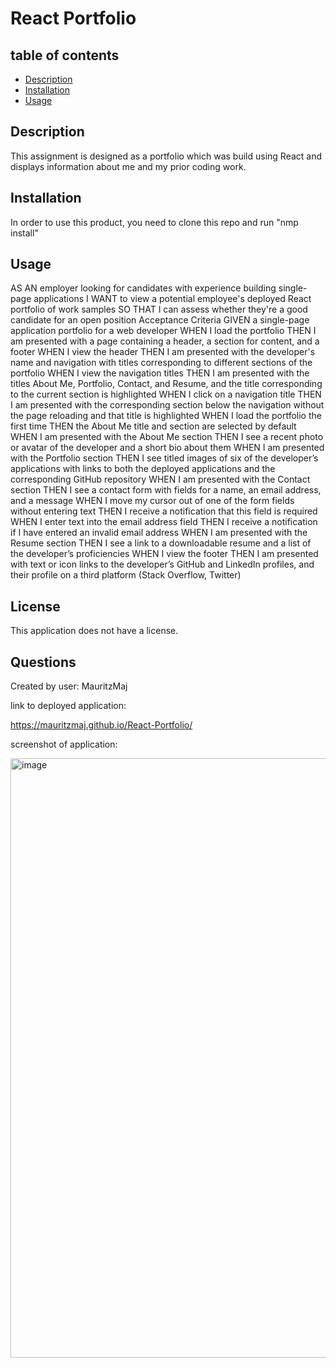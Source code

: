 # React Portfolio


## table of contents
* [Description](#description)
* [Installation](#installation)
* [Usage](#usage)


## <a name="description"></a>Description

This assignment is designed as a portfolio which was build using React and displays information about me and my prior coding work.

## <a name="installation"></a>Installation

In order to use this product, you need to clone this repo and run "nmp install"

## <a name="usage"></a>Usage

AS AN employer looking for candidates with experience building single-page applications
I WANT to view a potential employee's deployed React portfolio of work samples
SO THAT I can assess whether they're a good candidate for an open position
Acceptance Criteria
GIVEN a single-page application portfolio for a web developer
WHEN I load the portfolio
THEN I am presented with a page containing a header, a section for content, and a footer
WHEN I view the header
THEN I am presented with the developer's name and navigation with titles corresponding to different sections of the portfolio
WHEN I view the navigation titles
THEN I am presented with the titles About Me, Portfolio, Contact, and Resume, and the title corresponding to the current section is highlighted
WHEN I click on a navigation title
THEN I am presented with the corresponding section below the navigation without the page reloading and that title is highlighted
WHEN I load the portfolio the first time
THEN the About Me title and section are selected by default
WHEN I am presented with the About Me section
THEN I see a recent photo or avatar of the developer and a short bio about them
WHEN I am presented with the Portfolio section
THEN I see titled images of six of the developer’s applications with links to both the deployed applications and the corresponding GitHub repository
WHEN I am presented with the Contact section
THEN I see a contact form with fields for a name, an email address, and a message
WHEN I move my cursor out of one of the form fields without entering text
THEN I receive a notification that this field is required
WHEN I enter text into the email address field
THEN I receive a notification if I have entered an invalid email address
WHEN I am presented with the Resume section
THEN I see a link to a downloadable resume and a list of the developer’s proficiencies
WHEN I view the footer
THEN I am presented with text or icon links to the developer’s GitHub and LinkedIn profiles, and their profile on a third platform (Stack Overflow, Twitter)


## <a name="license"></a>License 

This application does not have a license.

## <a name="questions"></a>Questions

Created by user: MauritzMaj


link to deployed application: 

https://mauritzmaj.github.io/React-Portfolio/


screenshot of application:

<img width="959" alt="image" src="https://user-images.githubusercontent.com/105758175/230943546-57454f9b-f3e8-4bc6-8698-a66673862783.png">



